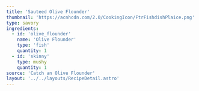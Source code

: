 ```yaml
---
title: 'Sauteed Olive Flounder'
thumbnail: 'https://acnhcdn.com/2.0/CookingIcon/FtrFishdishPlaice.png'
type: savory
ingredients:
  - id: 'olive_flounder'
    name: 'Olive Flounder'
    type: 'fish'
    quantity: 1
  - id: 'skinny'
    type: mushy
    quantity: 1
source: 'Catch an Olive Flounder'
layout: '../../layouts/RecipeDetail.astro'
---
```

